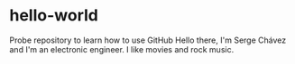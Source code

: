 # hello-world
Probe repository to learn how to use GitHub
Hello there, I'm Serge Chávez and I'm an electronic engineer.
I like movies and rock music.
